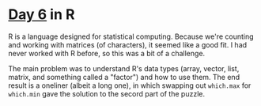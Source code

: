 # [Day 6](http://adventofcode.com/2016/day/6) in R

R is a language designed for statistical computing. Because we're counting and
working with matrices (of characters), it seemed like a good fit. I had never
worked with R before, so this was a bit of a challenge.

The main problem was to understand R's data types (array, vector, list, matrix,
and something called a "factor") and how to use them. The end result is a
oneliner (albeit a long one), in which swapping out `which.max` for `which.min`
gave the solution to the secord part of the puzzle.

